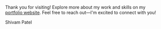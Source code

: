 Thank you for visiting! Explore more about my work and skills on my [portfolio website](https://shivampatel.onrender.com/). Feel free to reach out—I'm excited to connect with you!

Shivam Patel
